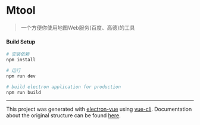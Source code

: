 # Mtool

> 一个方便你使用地图Web服务(百度、高德)的工具

#### Build Setup

``` bash
# 安装依赖
npm install

# 运行
npm run dev

# build electron application for production
npm run build


```

---

This project was generated with [electron-vue](https://github.com/SimulatedGREG/electron-vue) using [vue-cli](https://github.com/vuejs/vue-cli). Documentation about the original structure can be found [here](https://simulatedgreg.gitbooks.io/electron-vue/content/index.html).
